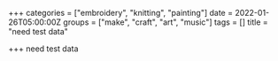+++
categories = ["embroidery", "knitting", "painting"]
date = 2022-01-26T05:00:00Z
groups = ["make", "craft", "art", "music"]
tags = []
title = "need test data"

+++
need test data
